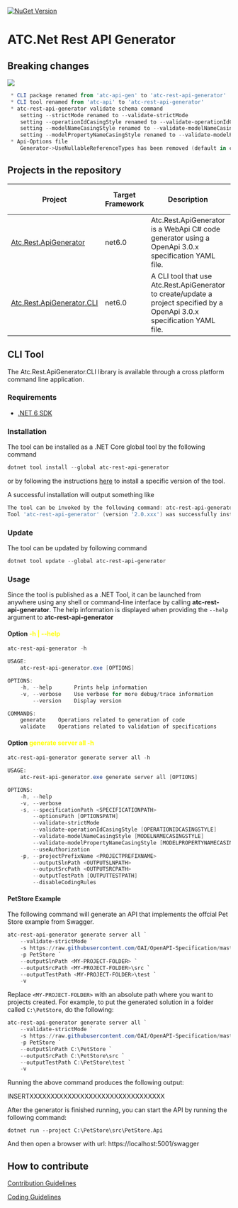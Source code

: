 [![NuGet Version](https://img.shields.io/nuget/v/atc-rest-api-generator.svg?logo=nuget&style=for-the-badge)](https://www.nuget.org/packages/atc-rest-api-generator)

# ATC.Net Rest API Generator

## Breaking changes

![](https://img.shields.io/static/v1?color=ff9900&style=for-the-badge&label=&message=Breaking%20changes%20From%20Version%201.x%20to%202.x)

```powershell
 * CLI package renamed from 'atc-api-gen' to 'atc-rest-api-generator'
 * CLI tool renamed from 'atc-api' to 'atc-rest-api-generator'
 * atc-rest-api-generator validate schema command
    setting --strictMode renamed to --validate-strictMode
    setting --operationIdCasingStyle renamed to --validate-operationIdCasingStyle
    setting --modelNameCasingStyle renamed to --validate-modelNameCasingStyle
    setting --modelPropertyNameCasingStyle renamed to --validate-modelPropertyNameCasingStyle
 * Api-Options file
    Generator->UseNullableReferenceTypes has been removed (default in c# 10)
 ```

## Projects in the repository

|Project|Target Framework|Description|Docs|Nuget Download Link|
|---|---|---|---|---|
|[Atc.Rest.ApiGenerator](src/Atc.Rest.ApiGenerator)|net6.0|Atc.Rest.ApiGenerator is a WebApi C# code generator using a OpenApi 3.0.x specification YAML file.|[References](docs/CodeDoc/Atc.Rest.ApiGenerator/Index.md)<br/>[References extended](docs/CodeDoc/Atc.Rest.ApiGenerator/IndexExtended.md)|[![Nuget](https://img.shields.io/nuget/dt/Atc.Rest.ApiGenerator?logo=nuget&style=flat-square)](https://www.nuget.org/packages/Atc.Rest.ApiGenerator)|
|[Atc.Rest.ApiGenerator.CLI](src/Atc.Rest.ApiGenerator.CLI)|net6.0|A CLI tool that use Atc.Rest.ApiGenerator to create/update a project specified by a OpenApi 3.0.x specification YAML file.||[![Nuget](https://img.shields.io/nuget/dt/atc-rest-api-generator?logo=nuget&style=flat-square)](https://www.nuget.org/packages/atc-rest-api-generator)|

## CLI Tool

The Atc.Rest.ApiGenerator.CLI library is available through a cross platform command line application.

### Requirements

* [.NET 6 SDK](https://dotnet.microsoft.com/en-us/download/dotnet/6.0)

### Installation

The tool can be installed as a .NET Core global tool by the following command

```powershell
dotnet tool install --global atc-rest-api-generator
```

or by following the instructions [here](https://www.nuget.org/packages/atc-rest-api-generator/) to install a specific version of the tool.

A successful installation will output something like

```powershell
The tool can be invoked by the following command: atc-rest-api-generator
Tool 'atc-rest-api-generator' (version '2.0.xxx') was successfully installed.`
```

### Update

The tool can be updated by following command

```powershell
dotnet tool update --global atc-rest-api-generator
```

### Usage

Since the tool is published as a .NET Tool, it can be launched from anywhere using any shell or command-line interface by calling **atc-rest-api-generator**. The help information is displayed when providing the `--help` argument to **atc-rest-api-generator**

#### Option <span style="color:yellow">-h | --help</span>
```powershell
atc-rest-api-generator -h

USAGE:
    atc-rest-api-generator.exe [OPTIONS]

OPTIONS:
    -h, --help       Prints help information
    -v, --verbose    Use verbose for more debug/trace information
        --version    Display version

COMMANDS:
    generate    Operations related to generation of code
    validate    Operations related to validation of specifications
```

#### Option <span style="color:yellow">generate server all -h</span>
```powershell
atc-rest-api-generator generate server all -h

USAGE:
    atc-rest-api-generator.exe generate server all [OPTIONS]

OPTIONS:
    -h, --help                                                                    Prints help information
    -v, --verbose                                                                 Use verbose for more debug/trace information
    -s, --specificationPath <SPECIFICATIONPATH>                                   Path to Open API specification (directory, file or url)
        --optionsPath [OPTIONSPATH]                                               Path to options json-file
        --validate-strictMode                                                     Use strictmode
        --validate-operationIdCasingStyle [OPERATIONIDCASINGSTYLE]                Set casingStyle for operationId. Valid values are: CamelCase (default), KebabCase, PascalCase, SnakeCase
        --validate-modelNameCasingStyle [MODELNAMECASINGSTYLE]                    Set casingStyle for model name. Valid values are: CamelCase, KebabCase, PascalCase (default), SnakeCase
        --validate-modelPropertyNameCasingStyle [MODELPROPERTYNAMECASINGSTYLE]    Set casingStyle for model property name. Valid values are: CamelCase (default), KebabCase, PascalCase, SnakeCase
        --useAuthorization                                                        Use authorization
    -p, --projectPrefixName <PROJECTPREFIXNAME>                                   Project prefix name (e.g. 'PetStore' becomes 'PetStore.Api.Generated')
        --outputSlnPath <OUTPUTSLNPATH>                                           Path to solution file (directory or file)
        --outputSrcPath <OUTPUTSRCPATH>                                           Path to generated src projects (directory)
        --outputTestPath [OUTPUTTESTPATH]                                         Path to generated test projects (directory)
        --disableCodingRules                                                      Disable ATC-Coding-Rules
```

#### PetStore Example

The following command will generate an API that implements the offcial Pet Store example from Swagger.

```powershell
atc-rest-api-generator generate server all `
    --validate-strictMode `
    -s https://raw.githubusercontent.com/OAI/OpenAPI-Specification/master/examples/v3.0/petstore.yaml `
    -p PetStore `
    --outputSlnPath <MY-PROJECT-FOLDER> `
    --outputSrcPath <MY-PROJECT-FOLDER>\src `
    --outputTestPath <MY-PROJECT-FOLDER>\test `
    -v
```

Replace `<MY-PROJECT-FOLDER>` with an absolute path where you want to projects created. For example,
to put the generated solution in a folder called `C:\PetStore`, do the following:

```powershell
atc-rest-api-generator generate server all `
    --validate-strictMode `
    -s https://raw.githubusercontent.com/OAI/OpenAPI-Specification/master/examples/v3.0/petstore.yaml `
    -p PetStore `
    --outputSlnPath C:\PetStore `
    --outputSrcPath C:\PetStore\src `
    --outputTestPath C:\PetStore\test `
    -v
```

Running the above command produces the following output:

INSERTXXXXXXXXXXXXXXXXXXXXXXXXXXXXXXXX

After the generator is finished running, you can start the API by running the following command:

```
dotnet run --project C:\PetStore\src\PetStore.Api
```

And then open a browser with url: https://localhost:5001/swagger

## How to contribute

[Contribution Guidelines](https://atc-net.github.io/introduction/about-atc#how-to-contribute)

[Coding Guidelines](https://atc-net.github.io/introduction/about-atc#coding-guidelines)
